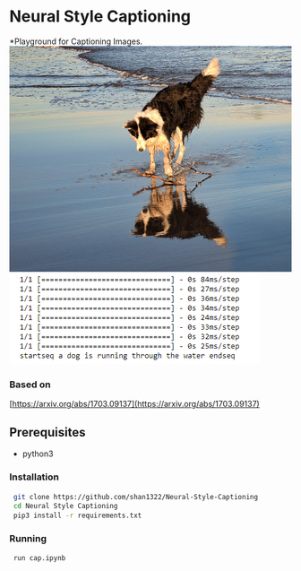 # Neural Style Captioning
*Playground for Captioning Images.
![Input Image](test/example.jpg)
![Output Captiion](output/output.jpg)
### Based on
[https://arxiv.org/abs/1703.09137](https://arxiv.org/abs/1703.09137)
## Prerequisites
* python3
### Installation
```sh
 git clone https://github.com/shan1322/Neural-Style-Captioning
 cd Neural Style Captioning
 pip3 install -r requirements.txt
 ```
 ### Running
```sh
 run cap.ipynb
```
